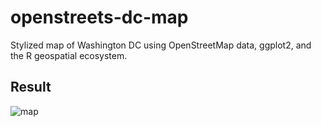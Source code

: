 # openstreets-dc-map

Stylized map of Washington DC using OpenStreetMap data, ggplot2, and the R geospatial ecosystem.

## Result

<img src="output/map.svg" alt="map"></img>